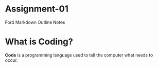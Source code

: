 # Assignment-01
Ford Markdown Outline Notes
# What is Coding?

**Code** is a programming language used to tell the computer what needs to occur.
